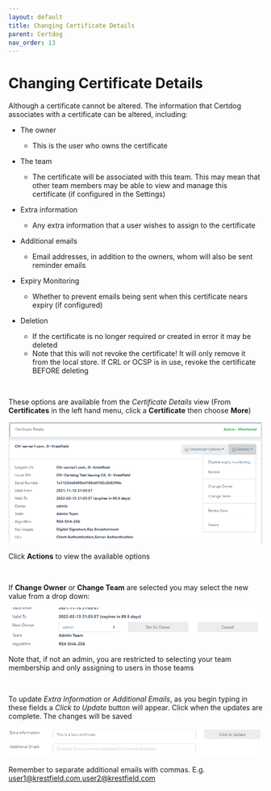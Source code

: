 ```yaml
---
layout: default
title: Changing Certificate Details
parent: Certdog
nav_order: 13
---
```


# Changing Certificate Details



Although a certificate cannot be altered. The information that Certdog associates with a certificate can be altered, including:

* The owner
  * This is the user who owns the certificate

* The team
  * The certificate will be associated with this team. This may mean that other team members may be able to view and manage this certificate (if configured in the Settings)
* Extra information
  * Any extra information that a user wishes to assign to the certificate

* Additional emails
  * Email addresses, in addition to the owners, whom will also be sent reminder emails

* Expiry Monitoring
  * Whether to prevent emails being sent when this certificate nears expiry (if configured)
* Deletion
  * If the certificate is no longer required or created in error it may be deleted
  * Note that this will not revoke the certificate! It will only remove it from the local store. If CRL or OCSP is in use, revoke the certificate BEFORE deleting

<br>

These options are available from the *Certificate Details* view (From **Certificates** in the left hand menu, click a **Certificate** then choose **More**)

<img src=".\images\change_cert_details1.png" alt="Certificate Details" style="zoom:80%;" />

Click **Actions** to view the available options

<br>

If **Change Owner** or **Change Team** are selected you may select the new value from a drop down:

<img src=".\images\change_cert_details3.png" alt="Change Owner" style="zoom:80%;" />

Note that, if not an admin, you are restricted to selecting your team membership and only assigning to users in those teams 

<br>

To update *Extra Information* or *Additional Emails*, as you begin typing in these fields a *Click to Update* button will appear. Click when the updates are complete. The changes will be saved

<img src=".\images\extra_info_and_emails.png" alt="Extra Info" style="zoom:80%;" />

Remember to separate additional emails with commas. E.g. user1@krestfield.com,user2@krestfield.com

